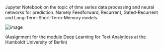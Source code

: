 Jupyter Notebook on the topic of time series data processing and neural networks for prediction. Namely Feedforward, Recurrent, Gated-Recurrent and Long-Term-Short-Term-Memory models. 

![image](https://github.com/arnemaass/timseries_neural_nets/assets/122759305/5a01985f-599e-4390-b76a-33d50df22f87)

(Assignment for the module Deep Learning for Text Analyticss at the Humboldt University of Berlin)
